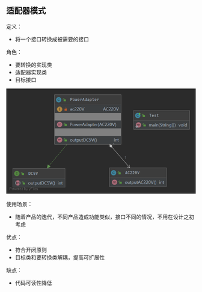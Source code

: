 ## 适配器模式

定义：
- 将一个接口转换成被需要的接口

角色：
- 要转换的实现类
- 适配器实现类
- 目标接口

![uml类图](java/objectadapter/uml.png)

使用场景：
- 随着产品的迭代，不同产品造成功能类似，接口不同的情况，不用在设计之初考虑

优点：
- 符合开闭原则
- 目标类和要转换类解耦，提高可扩展性

缺点：
- 代码可读性降低
